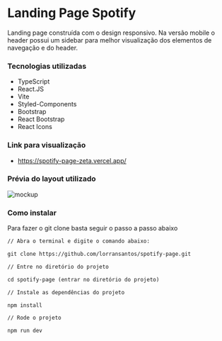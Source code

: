 # Landing Page Spotify

<p>
  Landing page construída com o design responsivo. Na versão mobile o header possui um sidebar para melhor visualização dos elementos de navegação e do header.
</p>

### Tecnologias utilizadas
- TypeScript
- React.JS
- Vite
- Styled-Components
- Bootstrap
- React Bootstrap
- React Icons

### Link para visualização
- <https://spotify-page-zeta.vercel.app/>

### Prévia do layout utilizado

![mockup](https://user-images.githubusercontent.com/79860302/205142516-5baad112-1d29-4965-ad3e-4dd9c65783b5.jpg)


### Como instalar
<p>
  Para fazer o git clone basta seguir o passo a passo abaixo
</p>

~~~html
// Abra o terminal e digite o comando abaixo:

git clone https://github.com/lorransantos/spotify-page.git

// Entre no diretório do projeto

cd spotify-page (entrar no diretório do projeto)

// Instale as dependências do projeto

npm install

// Rode o projeto

npm run dev

~~~


